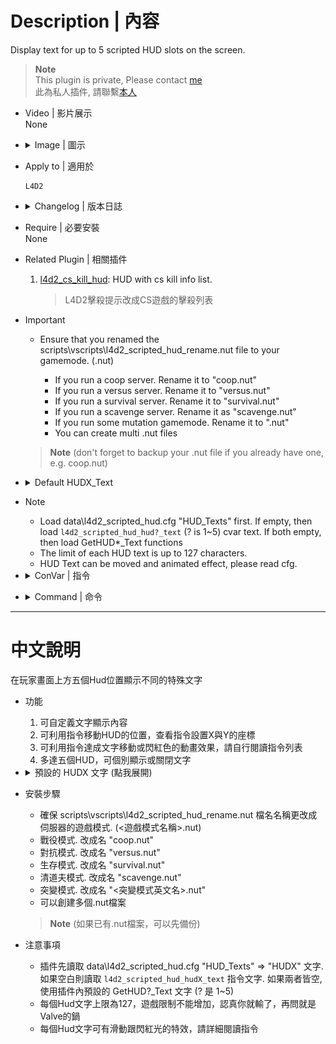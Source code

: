 # Description | 內容
Display text for up to 5 scripted HUD slots on the screen.

> __Note__ <br/>
This plugin is private, Please contact [me](https://github.com/fbef0102/Game-Private_Plugin#私人插件列表-private-plugins-list)<br/>
此為私人插件, 請聯繫[本人](https://github.com/fbef0102/Game-Private_Plugin#私人插件列表-private-plugins-list)

* Video | 影片展示
<br/>None

* <details><summary>Image | 圖示</summary>

	* Layout 1 (Survivor)
		> 版面一 (人類方)
		<br/>![l4d2_scripted_hud_1](image/l4d2_scripted_hud_1.jpg)
	* Layout 2 (Infected)
		> 版面二 (特感方)
		<br/>![l4d2_scripted_hud_2](image/l4d2_scripted_hud_2.jpg)
	* Layout 3 (Spectator)
		> 版面三 (旁觀者)
		<br/>![l4d2_scripted_hud_3](image/l4d2_scripted_hud_3.jpg)
	* Layout 4
		> 版面四
		<br/>![l4d2_scripted_hud_4](image/l4d2_scripted_hud_4.jpg)
	* Coordinate diagram
		> HUD座標圖
		<br/>![l4d2_scripted_hud_5](image/l4d2_scripted_hud_5.jpg)
</details>

* Apply to | 適用於
	```
	L4D2
	```

* <details><summary>Changelog | 版本日誌</summary>

	* v1.0h (2023-07-19)
		* Optimize code and improve performance

	* v1.1.0 (2023-02-13)
		* Display Survivors, Infected, and Spectator MIC Speaking text separately
		* Add HUD 5 for Infected Mic Speaking
		* Add Center text for Spectator Mic Speaking

	* v1.0.5 (2022-11-27)
		* HUD3_TEXT + C.I.+S.I.+Tank+Witch kills rank
		* HUD4_TEXT + Survivor health
		* Add cvars to switch HUDX_TEXT text

	* v1.0.4 (2022-11-24)
		* Kill Infected Counter Rank (HUD3_Text)
		* Time and Survivor/Infected count (HUD1_Text)

	* v1.0.2
		* [By Marttt](https://forums.alliedmods.net/showthread.php?p=2740016)
</details>

* Require | 必要安裝
<br/>None

* Related Plugin | 相關插件
	1. [l4d2_cs_kill_hud](https://github.com/fbef0102/L4D2-Plugins/tree/master/l4d2_cs_kill_hud): HUD with cs kill info list.
		> L4D2擊殺提示改成CS遊戲的擊殺列表

* Important
	* Ensure that you renamed the scripts\vscripts\l4d2_scripted_hud_rename.nut file to your gamemode. (<gamemode>.nut)
		* If you run a coop server. Rename it to "coop.nut"
		* If you run a versus server. Rename it to "versus.nut"
		* If you run a survival server. Rename it to "survival.nut"
		* If you run a scavenge server. Rename it as "scavenge.nut"
		* If you run some mutation gamemode. Rename it to "<mutation>.nut"
		* You can create multi .nut files
	> __Note__ (don't forget to backup your <gamemode>.nut file if you already have one, e.g. coop.nut)

* <details><summary>Default HUDX_Text</summary>

	To Switch Default HUDX_Text, please modify ```l4d2_scripted_hud_hud?_display``` cvar (? is 1~5)
	* HUD1_Text: 
		1. Time and Survivor/Infected count
	* HUD2_Text: 
		1. Tank Health
	* HUD3_Text: 
		1. S.I. kills rank
		2. C.I.+S.I.+Tank+Witch kills rank
	* HUD4_Text:
		1. Survivor Mic Speaking
			* Only Survivor&Spectator team can see
		2. Survivor health
	* HUD5_Text: 
		1. Infected Mic Speaking
			* Only Enable when server does not enable alltalk
			* Only Infected team can see
	* Center_Text: 
		1. Spectator Mic Speaking
			* Only Enable when server does not enable alltalk
			* Only Spectator team can see
</details>

* Note
	* Load data\l4d2_scripted_hud.cfg "HUD_Texts" first. If empty, then load ```l4d2_scripted_hud_hud?_text``` (? is 1~5) cvar text. If both empty, then load GetHUD*_Text functions
	* The limit of each HUD text is up to 127 characters.
	* HUD Text can be moved and animated effect, please read cfg.

* <details><summary>ConVar | 指令</summary>

	* cfg/sourcemod/l4d2_scripted_hud.cfg
		```php
		// Makes the center text visible.
		// 0 = OFF, 1 = ON.
		l4d2_scripted_hud_center_visible "1"

		// Enable/Disable the plugin.
		// 0 = Disable, 1 = Enable.
		l4d2_scripted_hud_enable "1"

		// Shows the text inside a black transparent background.
		// Note: the background may not draw properly when initialized as "0", start the map with "1" to render properly.
		// 0 = OFF, 1 = ON.
		l4d2_scripted_hud_hud1_background "0"

		// Makes the text play a beep sound while blinking.
		// 0 = OFF, 1 = ON. Note: the blink cvar must be "1" to play the beep sound.
		l4d2_scripted_hud_hud1_beep "0"

		// Makes the text blink from white to red.
		// 0 = OFF, 1 = ON.
		l4d2_scripted_hud_hud1_blink "1"

		// Makes the text blink from white to red while a tank is alive.
		// 0 = OFF, 1 = ON.
		l4d2_scripted_hud_hud1_blink_tank "0"

		// Overwrite the HUD flag.
		// For debug purposes only.
		// 0 = OFF.
		l4d2_scripted_hud_hud1_flag_debug "0"

		// Text area Height.
		l4d2_scripted_hud_hud1_height "0.026"

		// Which team should see the text.
		// 0 = ALL, 1 = SURVIVOR, 2 = INFECTED.
		l4d2_scripted_hud_hud1_team "0"

		// The text you want to display in the HUD.
		// Note: When cvar is empty "", plugin will use the predefined HUD text set in the code, check GetHUD*_Text functions.
		l4d2_scripted_hud_hud1_text ""

		// Aligns the text horizontally.
		// 1 = LEFT, 2 = CENTER, 3 = RIGHT.
		l4d2_scripted_hud_hud1_text_align "1"

		// Makes the text visible.
		// 0 = OFF, 1 = ON.
		l4d2_scripted_hud_hud1_visible "1"

		// Text area Width.
		l4d2_scripted_hud_hud1_width "1.5"

		// X (horizontal) position of the text.
		// Note: setting it to less than 0.0 may cut/hide the text at screen.
		l4d2_scripted_hud_hud1_x "0.0"

		// Animated X (horizontal) direction that the text will move.
		// 0 = Right to Left, 1 = Left to Right.
		l4d2_scripted_hud_hud1_x_direction "0"

		// Animated X (horizontal) maximum position that the HUD can reach.
		l4d2_scripted_hud_hud1_x_max "1.0"

		// Animated X (horizontal) minimum position that the HUD can reach.
		l4d2_scripted_hud_hud1_x_min "0.0"

		// Animated X (horizontal) movement speed of the text.
		// 0 = OFF.
		l4d2_scripted_hud_hud1_x_speed "0.002"

		// Y (vertical) position of the text.
		// Note: setting it to less than 0.0 may cut/hide the text at screen.
		l4d2_scripted_hud_hud1_y "0.015"

		// Animated Y (vertical) direction that the text will move.
		// 0 = Top to Bottom, 1 = Bottom to Top.
		l4d2_scripted_hud_hud1_y_direction "0"

		// Animated Y (vertical) maximum position that the HUD can reach.
		l4d2_scripted_hud_hud1_y_max "1.0"

		// Animated Y (vertical) minimum position that the HUD can reach.
		l4d2_scripted_hud_hud1_y_min "0.0"

		// Animated Y (vertical) movement speed of the text.
		// 0 = OFF.
		l4d2_scripted_hud_hud1_y_speed "0.0"

		// Shows the text inside a black transparent background.
		// Note: the background may not draw properly when initialized as "0", start the map with "1" to render properly.
		// 0 = OFF, 1 = ON.
		l4d2_scripted_hud_hud2_background "0"

		// Makes the text play a beep sound while blinking.
		// 0 = OFF, 1 = ON. Note: the blink cvar must be "1" to play the beep sound.
		l4d2_scripted_hud_hud2_beep "0"

		// Makes the text blink from white to red.
		// 0 = OFF, 1 = ON.
		l4d2_scripted_hud_hud2_blink "0"

		// Makes the text blink from white to red while a tank is alive.
		// 0 = OFF, 1 = ON.
		l4d2_scripted_hud_hud2_blink_tank "1"

		// Overwrite the HUD flag.
		// For debug purposes only.
		// 0 = OFF.
		l4d2_scripted_hud_hud2_flag_debug "0"

		// Text area Height.
		l4d2_scripted_hud_hud2_height "0.026"

		// Which team should see the text.
		// 0 = ALL, 1 = SURVIVOR, 2 = INFECTED.
		l4d2_scripted_hud_hud2_team "0"

		// The text you want to display in the HUD.
		// Note: When cvar is empty "", plugin will use the predefined HUD text set in the code, check GetHUD*_Text functions.
		l4d2_scripted_hud_hud2_text ""

		// Aligns the text horizontally.
		// 1 = LEFT, 2 = CENTER, 3 = RIGHT.
		l4d2_scripted_hud_hud2_text_align "1"

		// Makes the text visible.
		// 0 = OFF, 1 = ON.
		l4d2_scripted_hud_hud2_visible "1"

		// Text area Width.
		l4d2_scripted_hud_hud2_width "1.5"

		// X (horizontal) position of the text.
		// Note: setting it to less than 0.0 may cut/hide the text at screen.
		l4d2_scripted_hud_hud2_x "0.75"

		// Animated X (horizontal) direction that the text will move.
		// 0 = Left to Right, 1 = Right to Left.
		l4d2_scripted_hud_hud2_x_direction "0"

		// Animated X (horizontal) maximum position that the HUD can reach.
		l4d2_scripted_hud_hud2_x_max "1.0"

		// Animated X (horizontal) minimum position that the HUD can reach.
		l4d2_scripted_hud_hud2_x_min "0.0"

		// Animated X (horizontal) movement speed of the text.
		// 0 = OFF.
		l4d2_scripted_hud_hud2_x_speed "0.0"

		// Y (vertical) position of the text.
		// Note: setting it to less than 0.0 may cut/hide the text at screen.
		l4d2_scripted_hud_hud2_y "0.1"

		// Animated Y (vertical) direction that the text will move.
		// 0 = Top to Bottom, 1 = Bottom to Top.
		l4d2_scripted_hud_hud2_y_direction "0"

		// Animated Y (vertical) maximum position that the HUD can reach.
		l4d2_scripted_hud_hud2_y_max "1.0"

		// Animated Y (vertical) minimum position that the HUD can reach.
		l4d2_scripted_hud_hud2_y_min "0.0"

		// Animated Y (vertical) movement speed of the text.
		// 0 = OFF.
		l4d2_scripted_hud_hud2_y_speed "0.0"

		// Shows the text inside a black transparent background.
		// Note: the background may not draw properly when initialized as "0", start the map with "1" to render properly.
		// 0 = OFF, 1 = ON.
		l4d2_scripted_hud_hud3_background "0"

		// Makes the text play a beep sound while blinking.
		// 0 = OFF, 1 = ON. Note: the blink cvar must be "1" to play the beep sound.
		l4d2_scripted_hud_hud3_beep "0"

		// Makes the text blink from white to red.
		// 0 = OFF, 1 = ON.
		l4d2_scripted_hud_hud3_blink "0"

		// Makes the text blink from white to red while a tank is alive.
		// 0 = OFF, 1 = ON.
		l4d2_scripted_hud_hud3_blink_tank "0"

		// Which text to display in GetHUD3_Text by default?
		// 0=S.I. kills rank
		// 1=C.I.+S.I.+Tank+Witch kills rank
		l4d2_scripted_hud_hud3_display "1"

		// Overwrite the HUD flag.
		// For debug purposes only.
		// 0 = OFF.
		l4d2_scripted_hud_hud3_flag_debug "0"

		// Text area Height.
		l4d2_scripted_hud_hud3_height "0.026"

		// How many ranks to display Kill counter status
		l4d2_scripted_hud_hud3_number "5"

		// Which team should see the text.
		// 0 = ALL, 1 = SURVIVOR, 2 = INFECTED.
		l4d2_scripted_hud_hud3_team "1"

		// The text you want to display in the HUD.
		// Note: When cvar is empty "", plugin will use the predefined HUD text set in the code, check GetHUD*_Text functions.
		l4d2_scripted_hud_hud3_text ""

		// Aligns the text horizontally.
		// 1 = LEFT, 2 = CENTER, 3 = RIGHT.
		l4d2_scripted_hud_hud3_text_align "1"

		// Makes the text visible. (l4d2_scripted_hud_hud2_visible must be 1 first¯\\_(ツ)_/¯)
		// 0 = OFF, 1 = ON.
		l4d2_scripted_hud_hud3_visible "1"

		// Text area Width.
		l4d2_scripted_hud_hud3_width "1.5"

		// X (horizontal) position of the text.
		// Note: setting it to less than 0.0 may cut/hide the text at screen.
		l4d2_scripted_hud_hud3_x "0.02"

		// Animated X (horizontal) direction that the text will move.
		// 0 = Left to Right, 1 = Right to Left.
		l4d2_scripted_hud_hud3_x_direction "0"

		// Animated X (horizontal) maximum position that the HUD can reach.
		l4d2_scripted_hud_hud3_x_max "1.0"

		// Animated X (horizontal) minimum position that the HUD can reach.
		l4d2_scripted_hud_hud3_x_min "0.0"

		// Animated X (horizontal) movement speed of the text.
		// 0 = OFF.
		l4d2_scripted_hud_hud3_x_speed "0.0"

		// Y (vertical) position of the text.
		// Note: setting it to less than 0.0 may cut/hide the text at screen.
		l4d2_scripted_hud_hud3_y "0.15"

		// Animated Y (vertical) direction that the text will move.
		// 0 = Top to Bottom, 1 = Bottom to Top.
		l4d2_scripted_hud_hud3_y_direction "0"

		// Animated Y (vertical) maximum position that the HUD can reach.
		l4d2_scripted_hud_hud3_y_max "1.0"

		// Animated Y (vertical) minimum position that the HUD can reach.
		l4d2_scripted_hud_hud3_y_min "0.0"

		// Animated Y (vertical) movement speed of the text.
		// 0 = OFF.
		l4d2_scripted_hud_hud3_y_speed "0.0"

		// Shows the text inside a black transparent background.
		// Note: the background may not draw properly when initialized as "0", start the map with "1" to render properly.
		// 0 = OFF, 1 = ON.
		l4d2_scripted_hud_hud4_background "0"

		// Makes the text play a beep sound while blinking.
		// 0 = OFF, 1 = ON. Note: the blink cvar must be "1" to play the beep sound.
		l4d2_scripted_hud_hud4_beep "0"

		// Makes the text blink from white to red.
		// 0 = OFF, 1 = ON.
		l4d2_scripted_hud_hud4_blink "0"

		// Makes the text blink from white to red while a tank is alive.
		// 0 = OFF, 1 = ON.
		l4d2_scripted_hud_hud4_blink_tank "0"

		// Which text to display in GetHUD4_Text by default?
		// 0=Survivor Mic Speaking
		// 1=Survivor health
		l4d2_scripted_hud_hud4_display "1"

		// Overwrite the HUD flag.
		// For debug purposes only.
		// 0 = OFF.
		l4d2_scripted_hud_hud4_flag_debug "0"

		// Text area Height.
		l4d2_scripted_hud_hud4_height "0.026"

		// Which team should see the text.
		// 0 = ALL, 1 = SURVIVOR, 2 = INFECTED. (Does not work if GetHUD4_Text is Survivor Mic Speaking)
		l4d2_scripted_hud_hud4_team "0"

		// The text you want to display in the HUD.
		// Note: When cvar is empty "", plugin will use the predefined HUD text set in the code, check GetHUD*_Text functions.
		l4d2_scripted_hud_hud4_text ""

		// Aligns the text horizontally.
		// 1 = LEFT, 2 = CENTER, 3 = RIGHT.
		l4d2_scripted_hud_hud4_text_align "1"

		// Makes the text visible.
		// 0 = OFF, 1 = ON.
		l4d2_scripted_hud_hud4_visible "1"

		// Text area Width.
		l4d2_scripted_hud_hud4_width "1.5"

		// X (horizontal) position of the text.
		// Note: setting it to less than 0.0 may cut/hide the text at screen.
		l4d2_scripted_hud_hud4_x "0.75"

		// Animated X (horizontal) direction that the text will move.
		// 0 = Left to Right, 1 = Right to Left.
		l4d2_scripted_hud_hud4_x_direction "0"

		// Animated X (horizontal) maximum position that the HUD can reach.
		l4d2_scripted_hud_hud4_x_max "1.0"

		// Animated X (horizontal) minimum position that the HUD can reach.
		l4d2_scripted_hud_hud4_x_min "0.0"

		// Animated X (horizontal) movement speed of the text.
		// 0 = OFF.
		l4d2_scripted_hud_hud4_x_speed "0.0"

		// Y (vertical) position of the text.
		// Note: setting it to less than 0.0 may cut/hide the text at screen.
		l4d2_scripted_hud_hud4_y "0.35"

		// Animated Y (vertical) direction that the text will move.
		// 0 = Top to Bottom, 1 = Bottom to Top.
		l4d2_scripted_hud_hud4_y_direction "0"

		// Animated Y (vertical) maximum position that the HUD can reach.
		l4d2_scripted_hud_hud4_y_max "1.0"

		// Animated Y (vertical) minimum position that the HUD can reach.
		l4d2_scripted_hud_hud4_y_min "0.0"

		// Animated Y (vertical) movement speed of the text.
		l4d2_scripted_hud_hud4_y_speed "0.0"

		// Shows the HUD 5 text inside a black transparent background.
		// Note: the background may not draw properly when initialized as "0", start the map with "1" to render properly.
		// 0 = OFF, 1 = ON.
		l4d2_scripted_hud_hud5_background "0"

		// Makes the HUD 5 text play a beep sound while blinking.
		// 0 = OFF, 1 = ON. Note: the blink cvar must be "1" to play the beep sound.
		l4d2_scripted_hud_hud5_beep "0"

		// Makes the text blink from white to red.
		// 0 = OFF, 1 = ON.
		l4d2_scripted_hud_hud5_blink "0"

		// Makes the HUD 5 text blink from white to red while a tank is alive.
		// 0 = OFF, 1 = ON.
		l4d2_scripted_hud_hud5_blink_tank "0"

		// HUD 5 Text area Height.
		l4d2_scripted_hud_hud5_height "0.3"

		// Aligns the HUD 5 text horizontally.
		// 1 = LEFT, 2 = CENTER, 3 = RIGHT.
		l4d2_scripted_hud_hud5_text_align "1"

		// Makes the HUD 5 text visible.
		// 0 = OFF, 1 = ON.
		l4d2_scripted_hud_hud5_visible "1"

		// HUD 5 Text area Width.
		l4d2_scripted_hud_hud5_width "1.5"

		// X (horizontal) position of the HUD 5 text.
		// Note: setting it to less than 0.0 may cut/hide the text at screen.
		l4d2_scripted_hud_hud5_x "0.75"

		// Y (vertical) position of the HUD 5 text.
		// Note: setting it to less than 0.0 may cut/hide the text at screen.
		l4d2_scripted_hud_hud5_y "0.5"

		// Interval in seconds to update the HUD.
		l4d2_scripted_hud_update_interval "0.5"
		```
</details>

* <details><summary>Command | 命令</summary>
	None
</details>

- - - -
# 中文說明
在玩家畫面上方五個Hud位置顯示不同的特殊文字

* 功能
	1. 可自定義文字顯示內容
	2. 可利用指令移動HUD的位置，查看指令設置X與Y的座標
	3. 可利用指令達成文字移動或閃紅色的動畫效果，請自行閱讀指令列表
	4. 多達五個HUD，可個別顯示或關閉文字

* <details><summary>預設的 HUDX 文字 (點我展開)</summary>

	若要換預設的 HUDX 文字請修改 ```l4d2_scripted_hud_hud?_display``` 指令(?為數字1~5)
	* HUD1: 
		1. 目前遊戲時間、倖存者數量、感染者數量
	* HUD2: 
		1. Tank 血量
	* HUD3: 
		1. 特感擊殺統計排行榜
		2. 擊殺統計排行榜 (普通感染者+特感+Tank+Witch)
	* HUD4: 
		1. 倖存者語音說話
			* 只顯示給倖存者與旁觀者
		2. 倖存者血量狀態
	* HUD5: 
		1. 特感語音說話
			* 當伺服器沒有開啟全語音，才會顯示
			* 只顯示給特感
	* Center: 
		1. 旁觀者語音說話
			* 當伺服器沒有開啟全語音，才會顯示
			* 只顯示給旁觀者
</details>

* 安裝步驟
	* 確保 scripts\vscripts\l4d2_scripted_hud_rename.nut 檔名名稱更改成伺服器的遊戲模式. (<遊戲模式名稱>.nut)
	* 戰役模式. 改成名 "coop.nut"
	* 對抗模式. 改成名 "versus.nut"
	* 生存模式. 改成名 "survival.nut"
	* 清道夫模式. 改成名 "scavenge.nut"
	* 突變模式. 改成名 "<突變模式英文名>.nut"
	* 可以創建多個.nut檔案
	> __Note__ (如果已有.nut檔案，可以先備份)

* 注意事項
	* 插件先讀取 data\l4d2_scripted_hud.cfg "HUD_Texts" => "HUDX" 文字. 如果空白則讀取 ```l4d2_scripted_hud_hudX_text``` 指令文字. 如果兩者皆空, 使用插件內預設的 GetHUD?_Text 文字 (? 是 1~5)
	* 每個Hud文字上限為127，遊戲限制不能增加，認真你就輸了，再問就是Valve的鍋
	* 每個Hud文字可有滑動跟閃紅光的特效，請詳細閱讀指令